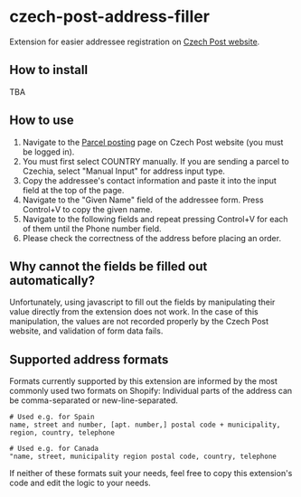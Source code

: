 # czech-post-address-filler

Extension for easier addressee registration on [Czech Post website](https://www.postaonline.cz/).

## How to install

TBA

## How to use

1. Navigate to the [Parcel posting](https://www.postaonline.cz/odvozy/odvozbaliku/secure/parametrybaliku) page on Czech Post website (you must be logged in).
1. You must first select COUNTRY manually. If you are sending a parcel to Czechia, select "Manual Input" for address input type.
1. Copy the addressee's contact information and paste it into the input field at the top of the page.
1. Navigate to the "Given Name" field of the addressee form. Press Control+V to copy the given name.
1. Navigate to the following fields and repeat pressing Control+V for each of them until the Phone number field.
1. Please check the correctness of the address before placing an order.

## Why cannot the fields be filled out automatically?

Unfortunately, using javascript to fill out the fields by manipulating their value directly from the extension does not work.
In the case of this manipulation, the values are not recorded properly by the Czech Post website, and validation of form data fails.

## Supported address formats

Formats currently supported by this extension are informed by the most commonly used two formats on Shopify:
Individual parts of the address can be comma-separated or new-line-separated.

```
# Used e.g. for Spain
name, street and number, [apt. number,] postal code + municipality, region, country, telephone

# Used e.g. for Canada
"name, street, municipality region postal code, country, telephone
```

If neither of these formats suit your needs, feel free to copy this extension's code and edit the logic to your needs.
